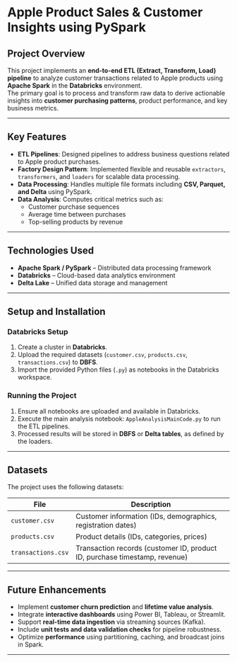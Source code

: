 # Apple Product Sales & Customer Insights using PySpark

## Project Overview
This project implements an **end-to-end ETL (Extract, Transform, Load) pipeline** to analyze customer transactions related to Apple products using **Apache Spark** in the **Databricks** environment.  
The primary goal is to process and transform raw data to derive actionable insights into **customer purchasing patterns**, product performance, and key business metrics.

---

## Key Features
- **ETL Pipelines**: Designed pipelines to address business questions related to Apple product purchases.  
- **Factory Design Pattern**: Implemented flexible and reusable `extractors`, `transformers`, and `loaders` for scalable data processing.  
- **Data Processing**: Handles multiple file formats including **CSV, Parquet, and Delta** using PySpark.  
- **Data Analysis**: Computes critical metrics such as:  
  - Customer purchase sequences  
  - Average time between purchases  
  - Top-selling products by revenue  

---

## Technologies Used
- **Apache Spark / PySpark** – Distributed data processing framework  
- **Databricks** – Cloud-based data analytics environment  
- **Delta Lake** – Unified data storage and management  

---

## Setup and Installation

### Databricks Setup
1. Create a cluster in **Databricks**.  
2. Upload the required datasets (`customer.csv`, `products.csv`, `transactions.csv`) to **DBFS**.  
3. Import the provided Python files (`.py`) as notebooks in the Databricks workspace.  

### Running the Project
1. Ensure all notebooks are uploaded and available in Databricks.  
2. Execute the main analysis notebook: `AppleAnalysisMainCode.py` to run the ETL pipelines.  
3. Processed results will be stored in **DBFS** or **Delta tables**, as defined by the loaders.

---

## Datasets
The project uses the following datasets:

| File | Description |
|------|-------------|
| `customer.csv` | Customer information (IDs, demographics, registration dates) |
| `products.csv` | Product details (IDs, categories, prices) |
| `transactions.csv` | Transaction records (customer ID, product ID, purchase timestamp, revenue) |

---

## Future Enhancements
- Implement **customer churn prediction** and **lifetime value analysis**.  
- Integrate **interactive dashboards** using Power BI, Tableau, or Streamlit.  
- Support **real-time data ingestion** via streaming sources (Kafka).  
- Include **unit tests and data validation checks** for pipeline robustness.  
- Optimize **performance** using partitioning, caching, and broadcast joins in Spark.  

---
